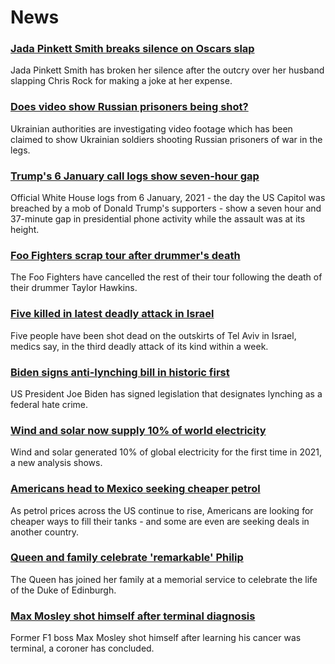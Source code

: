 # News
### [Jada Pinkett Smith breaks silence on Oscars slap](https://www.bbc.com/news/world-us-canada-60881824)
Jada Pinkett Smith has broken her silence after the outcry over her husband slapping Chris Rock for making a joke at her expense.
### [Does video show Russian prisoners being shot?](https://www.bbc.com/news/60907259)
Ukrainian authorities are investigating video footage which has been claimed to show Ukrainian soldiers shooting Russian prisoners of war in the legs. 
### [Trump's 6 January call logs show seven-hour gap](https://www.bbc.com/news/world-us-canada-60799663)
Official White House logs from 6 January, 2021 - the day the US Capitol was breached by a mob of Donald Trump's supporters - show a seven hour and 37-minute gap in presidential phone activity while the assault was at its height.
### [Foo Fighters scrap tour after drummer's death](https://www.bbc.com/news/entertainment-arts-60921929)
The Foo Fighters have cancelled the rest of their tour following the death of their drummer Taylor Hawkins.
### [Five killed in latest deadly attack in Israel](https://www.bbc.com/news/world-middle-east-60902330)
Five people have been shot dead on the outskirts of Tel Aviv in Israel, medics say, in the third deadly attack of its kind within a week.
### [Biden signs anti-lynching bill in historic first](https://www.bbc.com/news/world-us-canada-60679930)
US President Joe Biden has signed legislation that designates lynching as a federal hate crime.
### [Wind and solar now supply 10% of world electricity](https://www.bbc.com/news/science-environment-60917445)
Wind and solar generated 10% of global electricity for the first time in 2021, a new analysis shows.
### [Americans head to Mexico seeking cheaper petrol](https://www.bbc.com/news/world-us-canada-60882442)
As petrol prices across the US continue to rise, Americans are looking for cheaper ways to fill their tanks - and some are even are seeking deals in another country. 
### [Queen and family celebrate 'remarkable' Philip](https://www.bbc.com/news/uk-60902088)
The Queen has joined her family at a memorial service to celebrate the life of the Duke of Edinburgh.
### [Max Mosley shot himself after terminal diagnosis](https://www.bbc.com/news/uk-england-london-60919994)
Former F1 boss Max Mosley shot himself after learning his cancer was terminal, a coroner has concluded.
